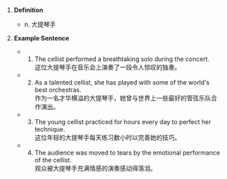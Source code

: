 1. **Definition**  
	- n. 大提琴手  

2. **Example Sentence**  
	- 1. The cellist performed a breathtaking solo during the concert.  
		这位大提琴手在音乐会上演奏了一段令人惊叹的独奏。  
	- 2. As a talented cellist, she has played with some of the world's best orchestras.  
		作为一名才华横溢的大提琴手，她曾与世界上一些最好的管弦乐队合作演出。  
	- 3. The young cellist practiced for hours every day to perfect her technique.  
		这位年轻的大提琴手每天练习数小时以完善她的技巧。  
	- 4. The audience was moved to tears by the emotional performance of the cellist.  
		观众被大提琴手充满情感的演奏感动得落泪。  
